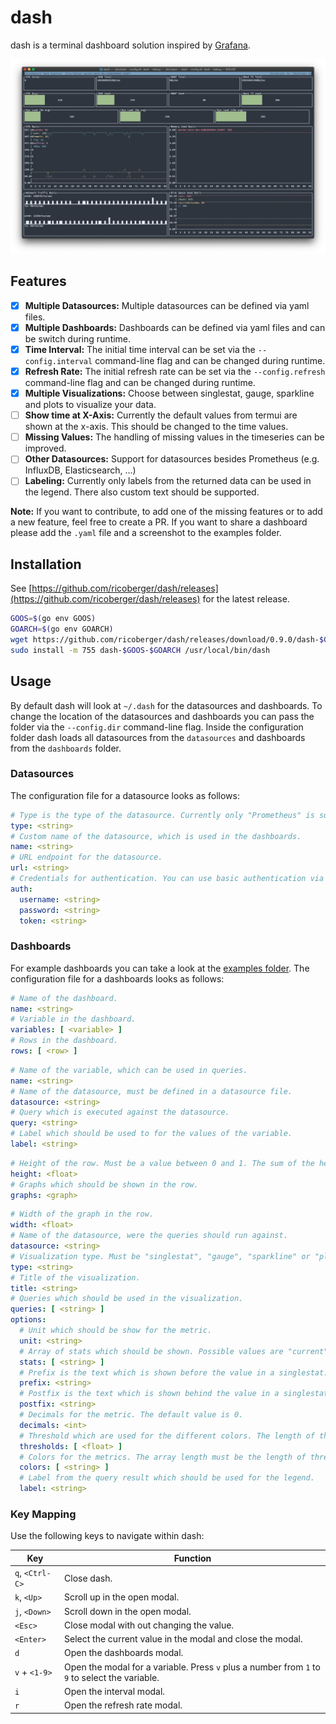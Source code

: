 # dash

dash is a terminal dashboard solution inspired by [Grafana](https://grafana.com).

![node_exporter](./examples/assets/node_exporter.png)

## Features

- [x] **Multiple Datasources:** Multiple datasources can be defined via yaml files.
- [x] **Multiple Dashboards:** Dashboards can be defined via yaml files and can be switch during runtime.
- [x] **Time Interval:** The initial time interval can be set via the `--config.interval` command-line flag and can be changed during runtime.
- [x] **Refresh Rate:** The initial refresh rate can be set via the `--config.refresh` command-line flag and can be changed during runtime.
- [x] **Multiple Visualizations:** Choose between singlestat, gauge, sparkline and plots to visualize your data.
- [ ] **Show time at X-Axis:** Currently the default values from termui are shown at the x-axis. This should be changed to the time values.
- [ ] **Missing Values:** The handling of missing values in the timeseries can be improved.
- [ ] **Other Datasources:** Support for datasources besides Prometheus (e.g. InfluxDB, Elasticsearch, ...)
- [ ] **Labeling:** Currently only labels from the returned data can be used in the legend. There also custom text should be supported.

**Note:** If you want to contribute, to add one of the missing features or to add a new feature, feel free to create a PR. If you want to share a dashboard please add the `.yaml` file and a screenshot to the examples folder.

## Installation

See [https://github.com/ricoberger/dash/releases](https://github.com/ricoberger/dash/releases) for the latest release.

```sh
GOOS=$(go env GOOS)
GOARCH=$(go env GOARCH)
wget https://github.com/ricoberger/dash/releases/download/0.9.0/dash-$GOOS-$GOARCH
sudo install -m 755 dash-$GOOS-$GOARCH /usr/local/bin/dash
```

## Usage

By default dash will look at `~/.dash` for the datasources and dashboards. To change the location of the datasources and dashboards you can pass the folder via the `--config.dir` command-line flag. Inside the configuration folder dash loads all datasources from the `datasources` and dashboards from the `dashboards` folder.

### Datasources

The configuration file for a datasource looks as follows:

```yaml
# Type is the type of the datasource. Currently only "Prometheus" is supported.
type: <string>
# Custom name of the datasource, which is used in the dashboards.
name: <string>
# URL endpoint for the datasource.
url: <string>
# Credentials for authentication. You can use basic authentication via "username" and "password" or token authentication via the "token" field.
auth:
  username: <string>
  password: <string>
  token: <string>
```

### Dashboards

For example dashboards you can take a look at the [examples folder](./examples). The configuration file for a dashboards looks as follows:

```yaml
# Name of the dashboard.
name: <string>
# Variable in the dashboard.
variables: [ <variable> ]
# Rows in the dashboard.
rows: [ <row> ]
```

```yaml
# Name of the variable, which can be used in queries.
name: <string>
# Name of the datasource, must be defined in a datasource file.
datasource: <string>
# Query which is executed against the datasource.
query: <string>
# Label which should be used to for the values of the variable.
label: <string>
```

```yaml
# Height of the row. Must be a value between 0 and 1. The sum of the height must be 1.
height: <float>
# Graphs which should be shown in the row.
graphs: <graph>
```

```yaml
# Width of the graph in the row.
width: <float>
# Name of the datasource, were the queries should run against.
datasource: <string>
# Visualization type. Must be "singlestat", "gauge", "sparkline" or "plot"
type: <string>
# Title of the visualization.
title: <string>
# Queries which should be used in the visualization.
queries: [ <string> ]
options:
  # Unit which should be show for the metric.
  unit: <string>
  # Array of stats which should be shown. Possible values are "current", "first", "min", "max", "avg", "total", "diff" and "range".
  stats: [ <string> ]
  # Prefix is the text which is shown before the value in a singlestat.
  prefix: <string>
  # Postfix is the text which is shown behind the value in a singlestat.
  postfix: <string>
  # Decimals for the metric. The default value is 0.
  decimals: <int>
  # Threshold which are used for the different colors. The length of the array must be the length of colors - 1.
  thresholds: [ <float> ]
  # Colors for the metrics. The array length must be the length of thresholds + 1.
  colors: [ <string> ]
  # Label from the query result which should be used for the legend.
  label: <string>
```

### Key Mapping

Use the following keys to navigate within dash:

| Key | Function |
| --- | -------- |
| `q`, `<Ctrl-C>` | Close dash. |
| `k`, `<Up>` | Scroll up in the open modal. |
| `j`, `<Down>` | Scroll down in the open modal. |
| `<Esc>` | Close modal with out changing the value. |
| `<Enter>` | Select the current value in the modal and close the modal. |
| `d` | Open the dashboards modal. |
| `v` + `<1-9>` | Open the modal for a variable. Press `v` plus a number from `1` to `9` to select the variable. |
| `i` | Open the interval modal. |
| `r` | Open the refresh rate modal. |
